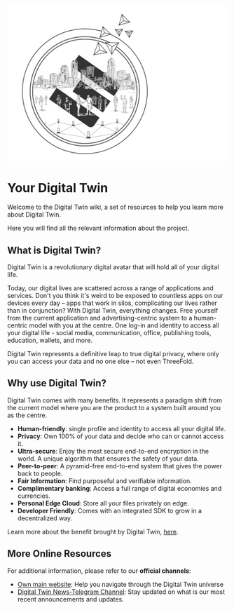 ![](img/digitaltwin_intro.png)

# Your Digital Twin

Welcome to the Digital Twin wiki, a set of resources to help you learn more about Digital Twin.

Here you will find all the relevant information about the project.

## What is Digital Twin?

Digital Twin is a revolutionary digital avatar that will hold all of your digital life.

Today, our digital lives are scattered across a range of applications and services. Don't you think it's weird to be exposed to countless apps on our devices every day – apps that work in silos, complicating our lives rather than in conjunction? With Digital Twin, everything changes. Free yourself from the current application and advertising-centric system to a human-centric model with you at the centre. One log-in and identity to access all your digital life - social media, communication, office, publishing tools, education, wallets, and more.

Digital Twin represents a definitive leap to true digital privacy, where only you can access your data and no one else – not even ThreeFold.

## Why use Digital Twin?

Digital Twin comes with many benefits. It represents a paradigm shift from the current model where you are the product to a system built around you as the centre.

- **Human-friendly**: single profile and identity to access all your digital life.
- **Privacy**: Own 100% of your data and decide who can or cannot access it.
- **Ultra-secure**: Enjoy the most secure end-to-end encryption in the world. A unique algorithm that ensures the safety of your data. 
- **Peer-to-peer**: A pyramid-free end-to-end system that gives the power back to people.
- **Fair Information**: Find purposeful and verifiable information.
- **Complimentary banking**: Access a full range of digital economies and currencies.
- **Personal Edge Cloud**: Store all your files privately on edge.
- **Developer Friendly**: Comes with an integrated SDK to grow in a decentralized way.

Learn more about the benefit brought by Digital Twin, [here](benefits).

## More Online Resources

For additional information, please refer to our **official channels**: 
- [Own main website](https://mydigitaltwin.io/): Help you navigate through the Digital Twin universe 
- [Digital Twin News-Telegram Channel](https://t.me/joinchat/JnJfqY9tfAU1NTY0): Stay updated on what is our most recent announcements and updates.


